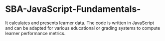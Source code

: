 # SBA-JavaScript-Fundamentals-

It calculates and presents learner data. The code is written in JavaScript and can be adapted for various educational or grading systems to compute learner performance metrics.
